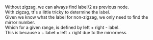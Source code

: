 Without zigzag, we can always find label/2 as previous node.\
With zigzag, tt's a little tricky to determine the label.\
Given we know what the label for non-zigzag, we only need to find the mirror number.\
Which for a given range, is defined by left + right - label.\
This is because x + label = left + right due to the mirrorness.